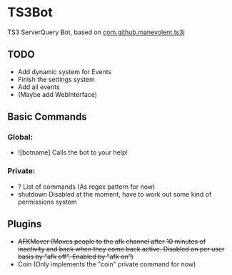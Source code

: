 # TS3Bot #
TS3 ServerQuery Bot, based on [com.github.manevolent.ts3j](https://github.com/Manevolent/ts3j)

## TODO ##
- Add dynamic system for Events
- Finish the settings system
- Add all events
- (Maybe add WebInterface)

## Basic Commands ##
### Global: ###
- ![botname]
	Calls the bot to your help!

### Private: ###
- ?
	List of commands (As regex pattern for now)
- shutdown
	Disabled at the moment, have to work out some kind of permissions system

## Plugins ##
- ~~AFKMover (Moves people to the afk channel after 10 minutes of inactivity and back when they come back active. Disabled on per user basis by "afk off". Enabled by "afk on")~~
- Coin (Only implements the "coin" private command for now)
